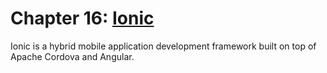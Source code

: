 # Chapter 16: [Ionic](https://ionicframework.com/)

Ionic is a hybrid mobile application development framework built on top of Apache Cordova and Angular.
